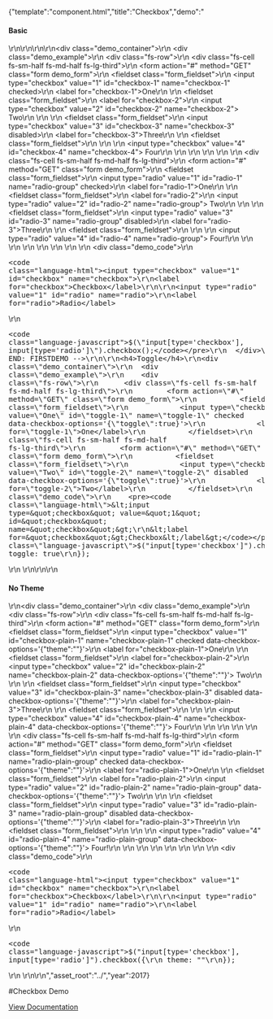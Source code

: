 {"template":"component.html","title":"Checkbox","demo":"<h4>Basic</h4>\r\n\r\n<!-- START: FIRSTDEMO -->\r\n\r\n<div class=\"demo_container\">\r\n  <div class=\"demo_example\">\r\n    <div class=\"fs-row\">\r\n      <div class=\"fs-cell fs-sm-half fs-md-half fs-lg-third\">\r\n        <form action=\"#\" method=\"GET\" class=\"form demo_form\">\r\n          <fieldset class=\"form_fieldset\">\r\n            <input type=\"checkbox\" value=\"1\" id=\"checkbox-1\" name=\"checkbox-1\" checked>\r\n            <label for=\"checkbox-1\">One</label>\r\n          </fieldset>\r\n          <fieldset class=\"form_fieldset\">\r\n            <label for=\"checkbox-2\">\r\n              <input type=\"checkbox\" value=\"2\" id=\"checkbox-2\" name=\"checkbox-2\"> Two\r\n            </label>\r\n          </fieldset>\r\n          <fieldset class=\"form_fieldset\">\r\n            <input type=\"checkbox\" value=\"3\" id=\"checkbox-3\" name=\"checkbox-3\" disabled>\r\n            <label for=\"checkbox-3\">Three</label>\r\n          </fieldset>\r\n          <fieldset class=\"form_fieldset\">\r\n            <label>\r\n              <span>\r\n                <input type=\"checkbox\" value=\"4\" id=\"checkbox-4\" name=\"checkbox-4\"> Four\r\n              </span>\r\n            </label>\r\n          </fieldset>\r\n        </form>\r\n      </div>\r\n      <div class=\"fs-cell fs-sm-half fs-md-half fs-lg-third\">\r\n        <form action=\"#\" method=\"GET\" class=\"form demo_form\">\r\n          <fieldset class=\"form_fieldset\">\r\n            <input type=\"radio\" value=\"1\" id=\"radio-1\" name=\"radio-group\" checked>\r\n            <label for=\"radio-1\">One</label>\r\n          </fieldset>\r\n          <fieldset class=\"form_fieldset\">\r\n            <label for=\"radio-2\">\r\n              <input type=\"radio\" value=\"2\" id=\"radio-2\" name=\"radio-group\"> Two\r\n            </label>\r\n          </fieldset>\r\n          <fieldset class=\"form_fieldset\">\r\n            <input type=\"radio\" value=\"3\" id=\"radio-3\" name=\"radio-group\" disabled>\r\n            <label for=\"radio-3\">Three</label>\r\n          </fieldset>\r\n          <fieldset class=\"form_fieldset\">\r\n            <label>\r\n              <span>\r\n                <input type=\"radio\" value=\"4\" id=\"radio-4\" name=\"radio-group\"> Four!\r\n              </span>\r\n            </label>\r\n          </fieldset>\r\n        </form>\r\n      </div>\r\n    </div>\r\n  </div>\r\n  <div class=\"demo_code\">\r\n    <pre><code class=\"language-html\">&lt;input type=&quot;checkbox&quot; value=&quot;1&quot; id=&quot;checkbox&quot; name=&quot;checkbox&quot;&gt;\r\n&lt;label for=&quot;checkbox&quot;&gt;Checkbox&lt;/label&gt;\r\n\r\n&lt;input type=&quot;radio&quot; value=&quot;1&quot; id=&quot;radio&quot; name=&quot;radio&quot;&gt;\r\n&lt;label for=&quot;radio&quot;&gt;Radio&lt;/label&gt;</code></pre>\r\n    <pre><code class=\"language-javascript\">$(\"input[type='checkbox'], input[type='radio']\").checkbox();</code></pre>\r\n  </div>\r\n</div>\r\n\r\n<!-- END: FIRSTDEMO -->\r\n\r\n<h4>Toggle</h4>\r\n<div class=\"demo_container\">\r\n  <div class=\"demo_example\">\r\n    <div class=\"fs-row\">\r\n      <div class=\"fs-cell fs-sm-half fs-md-half fs-lg-third\">\r\n        <form action=\"#\" method=\"GET\" class=\"form demo_form\">\r\n          <fieldset class=\"form_fieldset\">\r\n            <input type=\"checkbox\" value=\"One\" id=\"toggle-1\" name=\"toggle-1\" checked data-checkbox-options='{\"toggle\":true}'>\r\n            <label for=\"toggle-1\">One</label>\r\n          </fieldset>\r\n        </form>\r\n      </div>\r\n      <div class=\"fs-cell fs-sm-half fs-md-half fs-lg-third\">\r\n        <form action=\"#\" method=\"GET\" class=\"form demo_form\">\r\n          <fieldset class=\"form_fieldset\">\r\n            <input type=\"checkbox\" value=\"Two\" id=\"toggle-2\" name=\"toggle-2\" disabled data-checkbox-options='{\"toggle\":true}'>\r\n            <label for=\"toggle-2\">Two</label>\r\n          </fieldset>\r\n        </form>\r\n      </div>\r\n    </div>\r\n  </div>\r\n  <div class=\"demo_code\">\r\n    <pre><code class=\"language-html\">&lt;input type=&quot;checkbox&quot; value=&quot;1&quot; id=&quot;checkbox&quot; name=&quot;checkbox&quot;&gt;\r\n&lt;label for=&quot;checkbox&quot;&gt;Checkbox&lt;/label&gt;</code></pre>\r\n    <pre><code class=\"language-javascript\">$(\"input[type='checkbox']\").checkbox({\r\n  toggle: true\r\n});</code></pre>\r\n  </div>\r\n</div>\r\n\r\n<h4>No Theme</h4>\r\n<div class=\"demo_container\">\r\n  <div class=\"demo_example\">\r\n    <div class=\"fs-row\">\r\n      <div class=\"fs-cell fs-sm-half fs-md-half fs-lg-third\">\r\n        <form action=\"#\" method=\"GET\" class=\"form demo_form\">\r\n          <fieldset class=\"form_fieldset\">\r\n            <input type=\"checkbox\" value=\"1\" id=\"checkbox-plain-1\" name=\"checkbox-plain-1\" checked data-checkbox-options='{\"theme\":\"\"}'>\r\n            <label for=\"checkbox-plain-1\">One</label>\r\n          </fieldset>\r\n          <fieldset class=\"form_fieldset\">\r\n            <label for=\"checkbox-plain-2\">\r\n              <input type=\"checkbox\" value=\"2\" id=\"checkbox-plain-2\" name=\"checkbox-plain-2\" data-checkbox-options='{\"theme\":\"\"}'> Two\r\n            </label>\r\n          </fieldset>\r\n          <fieldset class=\"form_fieldset\">\r\n            <input type=\"checkbox\" value=\"3\" id=\"checkbox-plain-3\" name=\"checkbox-plain-3\" disabled data-checkbox-options='{\"theme\":\"\"}'>\r\n            <label for=\"checkbox-plain-3\">Three</label>\r\n          </fieldset>\r\n          <fieldset class=\"form_fieldset\">\r\n            <label>\r\n              <span>\r\n                <input type=\"checkbox\" value=\"4\" id=\"checkbox-plain-4\" name=\"checkbox-plain-4\" data-checkbox-options='{\"theme\":\"\"}'> Four\r\n              </span>\r\n            </label>\r\n          </fieldset>\r\n        </form>\r\n      </div>\r\n      <div class=\"fs-cell fs-sm-half fs-md-half fs-lg-third\">\r\n        <form action=\"#\" method=\"GET\" class=\"form demo_form\">\r\n          <fieldset class=\"form_fieldset\">\r\n            <input type=\"radio\" value=\"1\" id=\"radio-plain-1\" name=\"radio-plain-group\" checked data-checkbox-options='{\"theme\":\"\"}'>\r\n            <label for=\"radio-plain-1\">One</label>\r\n          </fieldset>\r\n          <fieldset class=\"form_fieldset\">\r\n            <label for=\"radio-plain-2\">\r\n              <input type=\"radio\" value=\"2\" id=\"radio-plain-2\" name=\"radio-plain-group\" data-checkbox-options='{\"theme\":\"\"}'> Two\r\n            </label>\r\n          </fieldset>\r\n          <fieldset class=\"form_fieldset\">\r\n            <input type=\"radio\" value=\"3\" id=\"radio-plain-3\" name=\"radio-plain-group\" disabled data-checkbox-options='{\"theme\":\"\"}'>\r\n            <label for=\"radio-plain-3\">Three</label>\r\n          </fieldset>\r\n          <fieldset class=\"form_fieldset\">\r\n            <label>\r\n              <span>\r\n                <input type=\"radio\" value=\"4\" id=\"radio-plain-4\" name=\"radio-plain-group\" data-checkbox-options='{\"theme\":\"\"}'> Four!\r\n              </span>\r\n            </label>\r\n          </fieldset>\r\n        </form>\r\n      </div>\r\n    </div>\r\n  </div>\r\n  <div class=\"demo_code\">\r\n    <pre><code class=\"language-html\">&lt;input type=&quot;checkbox&quot; value=&quot;1&quot; id=&quot;checkbox&quot; name=&quot;checkbox&quot;&gt;\r\n&lt;label for=&quot;checkbox&quot;&gt;Checkbox&lt;/label&gt;\r\n\r\n&lt;input type=&quot;radio&quot; value=&quot;1&quot; id=&quot;radio&quot; name=&quot;radio&quot;&gt;\r\n&lt;label for=&quot;radio&quot;&gt;Radio&lt;/label&gt;</code></pre>\r\n    <pre><code class=\"language-javascript\">$(\"input[type='checkbox'], input[type='radio']\").checkbox({\r\n  theme: \"\"\r\n});</code></pre>\r\n  </div>\r\n</div>\r\n","asset_root":"../","year":2017}

 #Checkbox Demo
<p class="back_link"><a href="https://formstone.it/components/checkbox">View Documentation</a></p>
